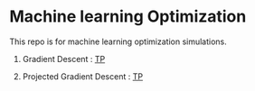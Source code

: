 # Machine learning Optimization


This repo is for machine learning optimization simulations.

1. Gradient Descent : [TP](https://github.com/MBIANDI/ML_optimization/tree/main/lab1-gradient-descent)

2. Projected Gradient Descent : [TP](https://github.com/MBIANDI/ML_optimization/tree/main/lab2-projected-gradient-descent)